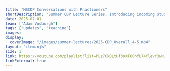 ```yaml
---
title: "MSCDP Conversations with Practioners"
shortDescription: "Summer CDP Lecture Series, Introducing incoming students to a range of computational design practices."
date: 2025-07-01
team: ["Adam Vosburgh"]
tags: ["updates", "teaching"]
images: 
display:
  coverImage: "/images/summer-lectures/2025-CDP_Overall_4-5.mp4"
layout: "item.njk"
size: 1
link: https://youtube.com/playlist?list=PLz7CkDLtHf3oXF60hfL74YlevY3wNJ2M0&si=TJee6ENxAW011v2I
linkExternal: true
---
```

